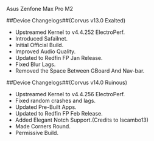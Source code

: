 Asus Zenfone Max Pro M2 

   ##Device Changelogs##(Corvus v13.0 Exalted)

- Upstreamed Kernel to v4.4.252 ElectroPerf.
- Introduced Safailnet.
- Initial Official Build.
- Improved Audio Quality.
- Updated to Redfin FP Jan Release.
- Fixed Blur Lags. 
- Removed the Space Between GBoard And Nav-bar.

 
 
 ##Device Changelogs##(Corvus v14.0 Ruinous)

- Upstreamed Kernel to v4.4.256 ElectroPerf.
- Fixed random crashes and lags.
- Updated Pre-Built Apps.
- Updated to Redfin FP Feb Release.
- Added Elegant Notch Support.(Credits to Iscambo13)
- Made Corners Round.
- Permissive Build.
